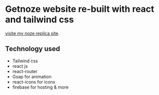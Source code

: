 # Getnoze website re-built with react and tailwind css

[visite my noze replica site](https://noze-replica.web.app/).

## Technology used

- Tailwind css
- react js
- react-router
- Gsap for animation
- react-icons for icons 
- firebase for hosting & more
